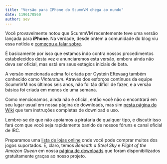 ```yaml
---
title: "Versão para IPhone do ScummVM chega ao mundo"
date: 1196170560
author: sev
---
```


Você provavelmente notou que ScummVM recentemente teve uma versão lançada para **iPhone**. Na verdade, desde ontem a comunidade do blog viu essa notícia e [começou a falar sobre](http://grumpygamer.com/6868065).

É basicamente por isso que estamos indo contra nossos procedimentos estabelecidos desta vez e anunciaremos esta versão, embora ainda não deva ser oficial, mas está em seus estágios iniciais de beta.

A versão mencionada acima foi criada por Oystein Eftevaag também conhecido como *Vinterstum*. Através dos esforços contínuos da equipe ScummVM nos últimos seis anos, não foi tão difícil de fazer, e a versão básica foi criada em menos de uma semana.

Como mencionamos, ainda não é oficial, então você não o encontrará em seu lugar usual em nossa página de downloads, mas sim [nesta página do Wiki](http://wiki.scummvm.org/index.php/IPhone) que tem instruções completas de download e uso.

Lembre-se de que não apoiamos a pirataria de qualquer tipo, e discutir isso fará com que você seja rapidamente banido de nossos fóruns e canal oficial de IRC.

Preparamos uma [lista de lojas online](http://wiki.scummvm.org/index.php/Where_to_buy_games) onde você pode comprar muitos dos jogos suportados. E, claro, temos *Beneath a Steel Sky* e *Flight of the Amazon Queen* em nossa [página de downloads](/downloads/) que foram disponibilizados gratuitamente graças ao nosso projeto.

